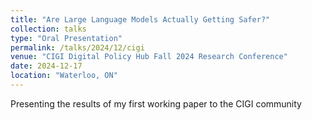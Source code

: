 ```yaml
---
title: "Are Large Language Models Actually Getting Safer?"
collection: talks
type: "Oral Presentation"
permalink: /talks/2024/12/cigi
venue: "CIGI Digital Policy Hub Fall 2024 Research Conference"
date: 2024-12-17
location: "Waterloo, ON"
---
```


Presenting the results of my first working paper to the CIGI community
